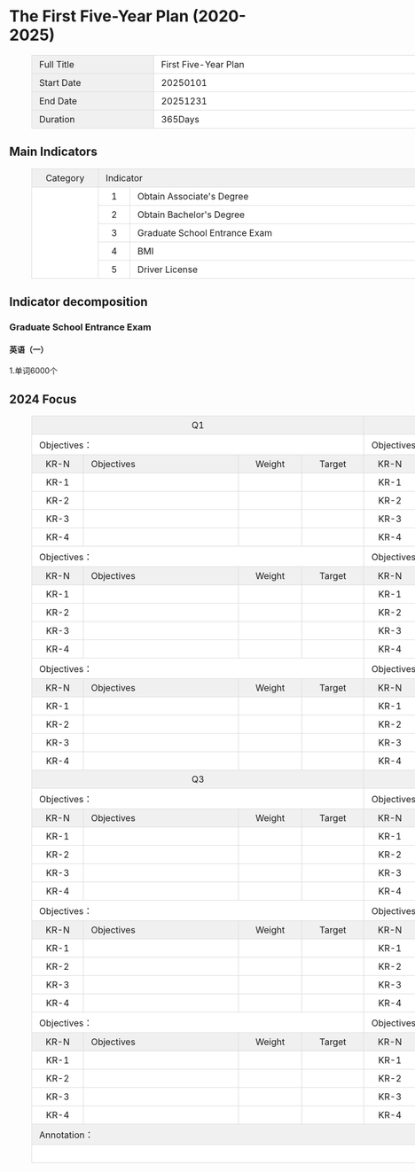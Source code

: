 # The First Five-Year Plan (2020-2025)

<figure class="table" style="width:1200px;">
      <table style="background-color:rgb(255, 255, 255);">
        <tbody>
          <tr>
            <td style="background-color:rgb(240, 240, 240);border:1px solid rgb(221, 221, 221);padding:6px 13px;width:200px;">Full Title</td>
            <td style="border:1px solid rgb(221, 221, 221);padding:6px 13px;width:1000px;">First Five-Year Plan</td>
          </tr>
          <tr>
            <td style="background-color:rgb(240, 240, 240);border:1px solid rgb(221, 221, 221);padding:6px 13px;width:200px;">Start Date</td>
            <td style="border:1px solid rgb(221, 221, 221);padding:6px 13px;width:1000px;">20250101</td>
          </tr>
          <tr>
            <td style="background-color:rgb(240, 240, 240);border:1px solid rgb(221, 221, 221);padding:6px 13px;width:200px;">End Date</td>
            <td style="border:1px solid rgb(221, 221, 221);padding:6px 13px;width:1000px;">20251231</td>
          </tr>
          <tr>
            <td style="background-color:rgb(240, 240, 240);border:1px solid rgb(221, 221, 221);padding:6px 13px;width:200px;">Duration</td>
            <td style="border:1px solid rgb(221, 221, 221);padding:6px 13px;width:1000px;">365Days</td>
          </tr>
        </tbody>
      </table>
    </figure>

## Main Indicators

<figure class="table" style="width:1200px;">
      <table style="background-color:rgb(255, 255, 255);">
        <tbody>
          <tr>
            <td style="background-color:rgb(240, 240, 240);border:1px solid rgb(221, 221, 221);padding:6px 13px;text-align:center;width:100px;">Category</td>
            <td style="background-color:rgb(240, 240, 240);border:1px solid rgb(221, 221, 221);padding:6px 13px;"
            colspan="2">Indicator</td>
            <td style="background-color:rgb(240, 240, 240);border:1px solid rgb(221, 221, 221);padding:6px 13px;text-align:center;width:100px;">2020</td>
            <td style="background-color:rgb(240, 240, 240);border:1px solid rgb(221, 221, 221);padding:6px 13px;text-align:center;width:100px;">2025</td>
            <td style="background-color:rgb(240, 240, 240);border:1px solid rgb(221, 221, 221);padding:6px 13px;text-align:center;width:100px;">Attribute</td>
            <td style="background-color:rgb(240, 240, 240);border:1px solid rgb(221, 221, 221);padding:6px 13px;text-align:center;width:100px;">Result</td>
          </tr>
          <tr>
            <td style="border:1px solid rgb(221, 221, 221);padding:6px 13px;text-align:center;width:100px;"
            rowspan="5">&nbsp;</td>
            <td style="border:1px solid rgb(221, 221, 221);padding:6px 13px;text-align:center;width:36px;">1</td>
            <td style="border:1px solid rgb(221, 221, 221);padding:6px 13px;width:664px;">Obtain Associate's Degree</td>
            <td style="border:1px solid rgb(221, 221, 221);padding:6px 13px;text-align:center;width:100px;">—</td>
            <td style="border:1px solid rgb(221, 221, 221);padding:6px 13px;text-align:center;width:100px;">1</td>
            <td style="border:1px solid rgb(221, 221, 221);padding:6px 13px;text-align:center;width:100px;">Expect</td>
            <td style="border:1px solid rgb(221, 221, 221);padding:6px 13px;text-align:center;width:100px;">&nbsp;</td>
          </tr>
          <tr>
            <td style="border:1px solid rgb(221, 221, 221);padding:6px 13px;text-align:center;width:36px;">2</td>
            <td style="border:1px solid rgb(221, 221, 221);padding:6px 13px;width:664px;">Obtain Bachelor's Degree</td>
            <td style="border:1px solid rgb(221, 221, 221);padding:6px 13px;text-align:center;width:100px;">—</td>
            <td style="border:1px solid rgb(221, 221, 221);padding:6px 13px;text-align:center;width:100px;">1</td>
            <td style="border:1px solid rgb(221, 221, 221);padding:6px 13px;text-align:center;width:100px;">Expect</td>
            <td style="border:1px solid rgb(221, 221, 221);padding:6px 13px;text-align:center;width:100px;">&nbsp;</td>
          </tr>
          <tr>
            <td style="border:1px solid rgb(221, 221, 221);padding:6px 13px;text-align:center;width:36px;">3</td>
            <td style="border:1px solid rgb(221, 221, 221);padding:6px 13px;width:664px;">Graduate School Entrance Exam</td>
            <td style="border:1px solid rgb(221, 221, 221);padding:6px 13px;text-align:center;width:100px;">—</td>
            <td style="border:1px solid rgb(221, 221, 221);padding:6px 13px;text-align:center;width:100px;">1</td>
            <td style="border:1px solid rgb(221, 221, 221);padding:6px 13px;text-align:center;width:100px;">Expect</td>
            <td style="border:1px solid rgb(221, 221, 221);padding:6px 13px;text-align:center;width:100px;">&nbsp;</td>
          </tr>
          <tr>
            <td style="border:1px solid rgb(221, 221, 221);padding:6px 13px;text-align:center;width:36px;">4</td>
            <td style="border:1px solid rgb(221, 221, 221);padding:6px 13px;width:664px;">BMI</td>
            <td style="border:1px solid rgb(221, 221, 221);padding:6px 13px;text-align:center;width:100px;">—</td>
            <td style="border:1px solid rgb(221, 221, 221);padding:6px 13px;text-align:center;width:100px;">23</td>
            <td style="border:1px solid rgb(221, 221, 221);padding:6px 13px;text-align:center;width:100px;">Constrain</td>
            <td style="border:1px solid rgb(221, 221, 221);padding:6px 13px;text-align:center;width:100px;">&nbsp;</td>
          </tr>
          <tr>
            <td style="border:1px solid rgb(221, 221, 221);padding:6px 13px;text-align:center;">5</td>
            <td style="border:1px solid rgb(221, 221, 221);padding:6px 13px;">Driver License</td>
            <td style="border:1px solid rgb(221, 221, 221);padding:6px 13px;text-align:center;">—</td>
            <td style="border:1px solid rgb(221, 221, 221);padding:6px 13px;text-align:center;">1</td>
            <td style="border:1px solid rgb(221, 221, 221);padding:6px 13px;text-align:center;">Expect</td>
            <td style="border:1px solid rgb(221, 221, 221);padding:6px 13px;">&nbsp;</td>
          </tr>
        </tbody>
      </table>
    </figure>

## Indicator decomposition

### Graduate School Entrance Exam

#### 英语（一）

1.单词6000个

## 2024 Focus

<figure class="table" style="width:1200px;">
      <table style="background-color:rgb(255, 255, 255);">
        <tbody>
          <tr>
            <td style="background-color:rgb(240, 240, 240);border:1px solid rgb(221, 221, 221);padding:6px 13px;text-align:center;width:600px;"
            colspan="4">Q1</td>
            <td style="background-color:rgb(240, 240, 240);border:1px solid rgb(221, 221, 221);padding:6px 13px;text-align:center;width:600px;"
            colspan="4">Q2</td>
          </tr>
          <tr>
            <td style="border:1px solid rgb(221, 221, 221);padding:6px 13px;width:600px;"
            colspan="4">Objectives：</td>
            <td style="border:1px solid rgb(221, 221, 221);padding:6px 13px;width:600px;"
            colspan="4">Objectives：</td>
          </tr>
          <tr>
            <td style="background-color:rgb(240, 240, 240);border:1px solid rgb(221, 221, 221);padding:6px 13px;text-align:center;width:80px;">KR-N</td>
            <td style="background-color:rgb(240, 240, 240);border:1px solid rgb(221, 221, 221);padding:6px 13px;width:320px;">Objectives</td>
            <td style="background-color:rgb(240, 240, 240);border:1px solid rgb(221, 221, 221);padding:6px 13px;text-align:center;width:100px;">Weight</td>
            <td style="background-color:rgb(240, 240, 240);border:1px solid rgb(221, 221, 221);padding:6px 13px;text-align:center;width:100px;">Target</td>
            <td style="background-color:rgb(240, 240, 240);border:1px solid rgb(221, 221, 221);padding:6px 13px;text-align:center;width:80px;">KR-N</td>
            <td style="background-color:rgb(240, 240, 240);border:1px solid rgb(221, 221, 221);padding:6px 13px;width:320px;">Objectives</td>
            <td style="background-color:rgb(240, 240, 240);border:1px solid rgb(221, 221, 221);padding:6px 13px;text-align:center;width:100px;">Weight</td>
            <td style="background-color:rgb(240, 240, 240);border:1px solid rgb(221, 221, 221);padding:6px 13px;text-align:center;width:100px;">Target</td>
          </tr>
          <tr>
            <td style="border:1px solid rgb(221, 221, 221);padding:6px 13px;text-align:center;width:80px;">KR-1</td>
            <td style="border:1px solid rgb(221, 221, 221);padding:6px 13px;width:320px;">&nbsp;</td>
            <td style="border:1px solid rgb(221, 221, 221);padding:6px 13px;text-align:center;width:100px;">&nbsp;</td>
            <td style="border:1px solid rgb(221, 221, 221);padding:6px 13px;text-align:center;width:100px;">&nbsp;</td>
            <td style="border:1px solid rgb(221, 221, 221);padding:6px 13px;text-align:center;width:80px;">KR-1</td>
            <td style="border:1px solid rgb(221, 221, 221);padding:6px 13px;width:320px;">&nbsp;</td>
            <td style="border:1px solid rgb(221, 221, 221);padding:6px 13px;text-align:center;width:100px;">&nbsp;</td>
            <td style="border:1px solid rgb(221, 221, 221);padding:6px 13px;text-align:center;width:100px;">&nbsp;</td>
          </tr>
          <tr>
            <td style="border:1px solid rgb(221, 221, 221);padding:6px 13px;text-align:center;width:80px;">KR-2</td>
            <td style="border:1px solid rgb(221, 221, 221);padding:6px 13px;width:320px;">&nbsp;</td>
            <td style="border:1px solid rgb(221, 221, 221);padding:6px 13px;text-align:center;width:100px;">&nbsp;</td>
            <td style="border:1px solid rgb(221, 221, 221);padding:6px 13px;text-align:center;width:100px;">&nbsp;</td>
            <td style="border:1px solid rgb(221, 221, 221);padding:6px 13px;text-align:center;width:80px;">KR-2</td>
            <td style="border:1px solid rgb(221, 221, 221);padding:6px 13px;width:320px;">&nbsp;</td>
            <td style="border:1px solid rgb(221, 221, 221);padding:6px 13px;text-align:center;width:100px;">&nbsp;</td>
            <td style="border:1px solid rgb(221, 221, 221);padding:6px 13px;text-align:center;width:100px;">&nbsp;</td>
          </tr>
          <tr>
            <td style="border:1px solid rgb(221, 221, 221);padding:6px 13px;text-align:center;width:80px;">KR-3</td>
            <td style="border:1px solid rgb(221, 221, 221);padding:6px 13px;width:320px;">&nbsp;</td>
            <td style="border:1px solid rgb(221, 221, 221);padding:6px 13px;text-align:center;width:100px;">&nbsp;</td>
            <td style="border:1px solid rgb(221, 221, 221);padding:6px 13px;text-align:center;width:100px;">&nbsp;</td>
            <td style="border:1px solid rgb(221, 221, 221);padding:6px 13px;text-align:center;width:80px;">KR-3</td>
            <td style="border:1px solid rgb(221, 221, 221);padding:6px 13px;width:320px;">&nbsp;</td>
            <td style="border:1px solid rgb(221, 221, 221);padding:6px 13px;text-align:center;width:100px;">&nbsp;</td>
            <td style="border:1px solid rgb(221, 221, 221);padding:6px 13px;text-align:center;width:100px;">&nbsp;</td>
          </tr>
          <tr>
            <td style="border:1px solid rgb(221, 221, 221);padding:6px 13px;text-align:center;width:80px;">KR-4</td>
            <td style="border:1px solid rgb(221, 221, 221);padding:6px 13px;width:320px;">&nbsp;</td>
            <td style="border:1px solid rgb(221, 221, 221);padding:6px 13px;text-align:center;width:100px;">&nbsp;</td>
            <td style="border:1px solid rgb(221, 221, 221);padding:6px 13px;text-align:center;width:100px;">&nbsp;</td>
            <td style="border:1px solid rgb(221, 221, 221);padding:6px 13px;text-align:center;width:80px;">KR-4</td>
            <td style="border:1px solid rgb(221, 221, 221);padding:6px 13px;width:320px;">&nbsp;</td>
            <td style="border:1px solid rgb(221, 221, 221);padding:6px 13px;text-align:center;width:100px;">&nbsp;</td>
            <td style="border:1px solid rgb(221, 221, 221);padding:6px 13px;text-align:center;width:100px;">&nbsp;</td>
          </tr>
          <tr>
            <td style="border:1px solid rgb(221, 221, 221);padding:6px 13px;width:600px;"
            colspan="4">Objectives：</td>
            <td style="border:1px solid rgb(221, 221, 221);padding:6px 13px;width:600px;"
            colspan="4">Objectives：</td>
          </tr>
          <tr>
            <td style="background-color:rgb(240, 240, 240);border:1px solid rgb(221, 221, 221);padding:6px 13px;text-align:center;width:80px;">KR-N</td>
            <td style="background-color:rgb(240, 240, 240);border:1px solid rgb(221, 221, 221);padding:6px 13px;width:320px;">Objectives</td>
            <td style="background-color:rgb(240, 240, 240);border:1px solid rgb(221, 221, 221);padding:6px 13px;text-align:center;width:100px;">Weight</td>
            <td style="background-color:rgb(240, 240, 240);border:1px solid rgb(221, 221, 221);padding:6px 13px;text-align:center;width:100px;">Target</td>
            <td style="background-color:rgb(240, 240, 240);border:1px solid rgb(221, 221, 221);padding:6px 13px;text-align:center;width:80px;">KR-N</td>
            <td style="background-color:rgb(240, 240, 240);border:1px solid rgb(221, 221, 221);padding:6px 13px;width:320px;">Objectives</td>
            <td style="background-color:rgb(240, 240, 240);border:1px solid rgb(221, 221, 221);padding:6px 13px;text-align:center;width:100px;">Weight</td>
            <td style="background-color:rgb(240, 240, 240);border:1px solid rgb(221, 221, 221);padding:6px 13px;text-align:center;width:100px;">Target</td>
          </tr>
          <tr>
            <td style="border:1px solid rgb(221, 221, 221);padding:6px 13px;text-align:center;width:80px;">KR-1</td>
            <td style="border:1px solid rgb(221, 221, 221);padding:6px 13px;width:320px;">&nbsp;</td>
            <td style="border:1px solid rgb(221, 221, 221);padding:6px 13px;text-align:center;width:100px;">&nbsp;</td>
            <td style="border:1px solid rgb(221, 221, 221);padding:6px 13px;text-align:center;width:100px;">&nbsp;</td>
            <td style="border:1px solid rgb(221, 221, 221);padding:6px 13px;text-align:center;width:80px;">KR-1</td>
            <td style="border:1px solid rgb(221, 221, 221);padding:6px 13px;width:320px;">&nbsp;</td>
            <td style="border:1px solid rgb(221, 221, 221);padding:6px 13px;text-align:center;width:100px;">&nbsp;</td>
            <td style="border:1px solid rgb(221, 221, 221);padding:6px 13px;text-align:center;width:100px;">&nbsp;</td>
          </tr>
          <tr>
            <td style="border:1px solid rgb(221, 221, 221);padding:6px 13px;text-align:center;width:80px;">KR-2</td>
            <td style="border:1px solid rgb(221, 221, 221);padding:6px 13px;width:320px;">&nbsp;</td>
            <td style="border:1px solid rgb(221, 221, 221);padding:6px 13px;text-align:center;width:100px;">&nbsp;</td>
            <td style="border:1px solid rgb(221, 221, 221);padding:6px 13px;text-align:center;width:100px;">&nbsp;</td>
            <td style="border:1px solid rgb(221, 221, 221);padding:6px 13px;text-align:center;width:80px;">KR-2</td>
            <td style="border:1px solid rgb(221, 221, 221);padding:6px 13px;width:320px;">&nbsp;</td>
            <td style="border:1px solid rgb(221, 221, 221);padding:6px 13px;text-align:center;width:100px;">&nbsp;</td>
            <td style="border:1px solid rgb(221, 221, 221);padding:6px 13px;text-align:center;width:100px;">&nbsp;</td>
          </tr>
          <tr>
            <td style="border:1px solid rgb(221, 221, 221);padding:6px 13px;text-align:center;width:80px;">KR-3</td>
            <td style="border:1px solid rgb(221, 221, 221);padding:6px 13px;width:320px;">&nbsp;</td>
            <td style="border:1px solid rgb(221, 221, 221);padding:6px 13px;text-align:center;width:100px;">&nbsp;</td>
            <td style="border:1px solid rgb(221, 221, 221);padding:6px 13px;text-align:center;width:100px;">&nbsp;</td>
            <td style="border:1px solid rgb(221, 221, 221);padding:6px 13px;text-align:center;width:80px;">KR-3</td>
            <td style="border:1px solid rgb(221, 221, 221);padding:6px 13px;width:320px;">&nbsp;</td>
            <td style="border:1px solid rgb(221, 221, 221);padding:6px 13px;text-align:center;width:100px;">&nbsp;</td>
            <td style="border:1px solid rgb(221, 221, 221);padding:6px 13px;text-align:center;width:100px;">&nbsp;</td>
          </tr>
          <tr>
            <td style="border:1px solid rgb(221, 221, 221);padding:6px 13px;text-align:center;width:80px;">KR-4</td>
            <td style="border:1px solid rgb(221, 221, 221);padding:6px 13px;width:320px;">&nbsp;</td>
            <td style="border:1px solid rgb(221, 221, 221);padding:6px 13px;text-align:center;width:100px;">&nbsp;</td>
            <td style="border:1px solid rgb(221, 221, 221);padding:6px 13px;text-align:center;width:100px;">&nbsp;</td>
            <td style="border:1px solid rgb(221, 221, 221);padding:6px 13px;text-align:center;width:80px;">KR-4</td>
            <td style="border:1px solid rgb(221, 221, 221);padding:6px 13px;width:320px;">&nbsp;</td>
            <td style="border:1px solid rgb(221, 221, 221);padding:6px 13px;text-align:center;width:100px;">&nbsp;</td>
            <td style="border:1px solid rgb(221, 221, 221);padding:6px 13px;text-align:center;width:100px;">&nbsp;</td>
          </tr>
          <tr>
            <td style="border:1px solid rgb(221, 221, 221);padding:6px 13px;width:600px;"
            colspan="4">Objectives：</td>
            <td style="border:1px solid rgb(221, 221, 221);padding:6px 13px;width:600px;"
            colspan="4">Objectives：</td>
          </tr>
          <tr>
            <td style="background-color:rgb(240, 240, 240);border:1px solid rgb(221, 221, 221);padding:6px 13px;text-align:center;width:80px;">KR-N</td>
            <td style="background-color:rgb(240, 240, 240);border:1px solid rgb(221, 221, 221);padding:6px 13px;width:320px;">Objectives</td>
            <td style="background-color:rgb(240, 240, 240);border:1px solid rgb(221, 221, 221);padding:6px 13px;text-align:center;width:100px;">Weight</td>
            <td style="background-color:rgb(240, 240, 240);border:1px solid rgb(221, 221, 221);padding:6px 13px;text-align:center;width:100px;">Target</td>
            <td style="background-color:rgb(240, 240, 240);border:1px solid rgb(221, 221, 221);padding:6px 13px;text-align:center;width:80px;">KR-N</td>
            <td style="background-color:rgb(240, 240, 240);border:1px solid rgb(221, 221, 221);padding:6px 13px;width:320px;">Objectives</td>
            <td style="background-color:rgb(240, 240, 240);border:1px solid rgb(221, 221, 221);padding:6px 13px;text-align:center;width:100px;">Weight</td>
            <td style="background-color:rgb(240, 240, 240);border:1px solid rgb(221, 221, 221);padding:6px 13px;text-align:center;width:100px;">Target</td>
          </tr>
          <tr>
            <td style="border:1px solid rgb(221, 221, 221);padding:6px 13px;text-align:center;width:80px;">KR-1</td>
            <td style="border:1px solid rgb(221, 221, 221);padding:6px 13px;width:320px;">&nbsp;</td>
            <td style="border:1px solid rgb(221, 221, 221);padding:6px 13px;text-align:center;width:100px;">&nbsp;</td>
            <td style="border:1px solid rgb(221, 221, 221);padding:6px 13px;text-align:center;width:100px;">&nbsp;</td>
            <td style="border:1px solid rgb(221, 221, 221);padding:6px 13px;text-align:center;width:80px;">KR-1</td>
            <td style="border:1px solid rgb(221, 221, 221);padding:6px 13px;width:320px;">&nbsp;</td>
            <td style="border:1px solid rgb(221, 221, 221);padding:6px 13px;text-align:center;width:100px;">&nbsp;</td>
            <td style="border:1px solid rgb(221, 221, 221);padding:6px 13px;text-align:center;width:100px;">&nbsp;</td>
          </tr>
          <tr>
            <td style="border:1px solid rgb(221, 221, 221);padding:6px 13px;text-align:center;width:80px;">KR-2</td>
            <td style="border:1px solid rgb(221, 221, 221);padding:6px 13px;width:320px;">&nbsp;</td>
            <td style="border:1px solid rgb(221, 221, 221);padding:6px 13px;text-align:center;width:100px;">&nbsp;</td>
            <td style="border:1px solid rgb(221, 221, 221);padding:6px 13px;text-align:center;width:100px;">&nbsp;</td>
            <td style="border:1px solid rgb(221, 221, 221);padding:6px 13px;text-align:center;width:80px;">KR-2</td>
            <td style="border:1px solid rgb(221, 221, 221);padding:6px 13px;width:320px;">&nbsp;</td>
            <td style="border:1px solid rgb(221, 221, 221);padding:6px 13px;text-align:center;width:100px;">&nbsp;</td>
            <td style="border:1px solid rgb(221, 221, 221);padding:6px 13px;text-align:center;width:100px;">&nbsp;</td>
          </tr>
          <tr>
            <td style="border:1px solid rgb(221, 221, 221);padding:6px 13px;text-align:center;width:80px;">KR-3</td>
            <td style="border:1px solid rgb(221, 221, 221);padding:6px 13px;width:320px;">&nbsp;</td>
            <td style="border:1px solid rgb(221, 221, 221);padding:6px 13px;text-align:center;width:100px;">&nbsp;</td>
            <td style="border:1px solid rgb(221, 221, 221);padding:6px 13px;text-align:center;width:100px;">&nbsp;</td>
            <td style="border:1px solid rgb(221, 221, 221);padding:6px 13px;text-align:center;width:80px;">KR-3</td>
            <td style="border:1px solid rgb(221, 221, 221);padding:6px 13px;width:320px;">&nbsp;</td>
            <td style="border:1px solid rgb(221, 221, 221);padding:6px 13px;text-align:center;width:100px;">&nbsp;</td>
            <td style="border:1px solid rgb(221, 221, 221);padding:6px 13px;text-align:center;width:100px;">&nbsp;</td>
          </tr>
          <tr>
            <td style="border:1px solid rgb(221, 221, 221);padding:6px 13px;text-align:center;width:80px;">KR-4</td>
            <td style="border:1px solid rgb(221, 221, 221);padding:6px 13px;width:320px;">&nbsp;</td>
            <td style="border:1px solid rgb(221, 221, 221);padding:6px 13px;text-align:center;width:100px;">&nbsp;</td>
            <td style="border:1px solid rgb(221, 221, 221);padding:6px 13px;text-align:center;width:100px;">&nbsp;</td>
            <td style="border:1px solid rgb(221, 221, 221);padding:6px 13px;text-align:center;width:80px;">KR-4</td>
            <td style="border:1px solid rgb(221, 221, 221);padding:6px 13px;width:320px;">&nbsp;</td>
            <td style="border:1px solid rgb(221, 221, 221);padding:6px 13px;text-align:center;width:100px;">&nbsp;</td>
            <td style="border:1px solid rgb(221, 221, 221);padding:6px 13px;text-align:center;width:100px;">&nbsp;</td>
          </tr>
          <tr>
            <td style="background-color:rgb(240, 240, 240);border:1px solid rgb(221, 221, 221);padding:6px 13px;text-align:center;width:600px;"
            colspan="4">Q3</td>
            <td style="background-color:rgb(240, 240, 240);border:1px solid rgb(221, 221, 221);padding:6px 13px;text-align:center;width:600px;"
            colspan="4">Q4</td>
          </tr>
          <tr>
            <td style="border:1px solid rgb(221, 221, 221);padding:6px 13px;width:600px;"
            colspan="4">Objectives：</td>
            <td style="border:1px solid rgb(221, 221, 221);padding:6px 13px;width:600px;"
            colspan="4">Objectives：</td>
          </tr>
          <tr>
            <td style="background-color:rgb(240, 240, 240);border:1px solid rgb(221, 221, 221);padding:6px 13px;text-align:center;width:80px;">KR-N</td>
            <td style="background-color:rgb(240, 240, 240);border:1px solid rgb(221, 221, 221);padding:6px 13px;width:320px;">Objectives</td>
            <td style="background-color:rgb(240, 240, 240);border:1px solid rgb(221, 221, 221);padding:6px 13px;text-align:center;width:100px;">Weight</td>
            <td style="background-color:rgb(240, 240, 240);border:1px solid rgb(221, 221, 221);padding:6px 13px;text-align:center;width:100px;">Target</td>
            <td style="background-color:rgb(240, 240, 240);border:1px solid rgb(221, 221, 221);padding:6px 13px;text-align:center;width:80px;">KR-N</td>
            <td style="background-color:rgb(240, 240, 240);border:1px solid rgb(221, 221, 221);padding:6px 13px;width:320px;">Objectives</td>
            <td style="background-color:rgb(240, 240, 240);border:1px solid rgb(221, 221, 221);padding:6px 13px;text-align:center;width:100px;">Weight</td>
            <td style="background-color:rgb(240, 240, 240);border:1px solid rgb(221, 221, 221);padding:6px 13px;text-align:center;width:100px;">Target</td>
          </tr>
          <tr>
            <td style="border:1px solid rgb(221, 221, 221);padding:6px 13px;text-align:center;width:80px;">KR-1</td>
            <td style="border:1px solid rgb(221, 221, 221);padding:6px 13px;width:320px;">&nbsp;</td>
            <td style="border:1px solid rgb(221, 221, 221);padding:6px 13px;text-align:center;width:100px;">&nbsp;</td>
            <td style="border:1px solid rgb(221, 221, 221);padding:6px 13px;text-align:center;width:100px;">&nbsp;</td>
            <td style="border:1px solid rgb(221, 221, 221);padding:6px 13px;text-align:center;width:80px;">KR-1</td>
            <td style="border:1px solid rgb(221, 221, 221);padding:6px 13px;width:320px;">&nbsp;</td>
            <td style="border:1px solid rgb(221, 221, 221);padding:6px 13px;text-align:center;width:100px;">&nbsp;</td>
            <td style="border:1px solid rgb(221, 221, 221);padding:6px 13px;text-align:center;width:100px;">&nbsp;</td>
          </tr>
          <tr>
            <td style="border:1px solid rgb(221, 221, 221);padding:6px 13px;text-align:center;width:80px;">KR-2</td>
            <td style="border:1px solid rgb(221, 221, 221);padding:6px 13px;width:320px;">&nbsp;</td>
            <td style="border:1px solid rgb(221, 221, 221);padding:6px 13px;text-align:center;width:100px;">&nbsp;</td>
            <td style="border:1px solid rgb(221, 221, 221);padding:6px 13px;text-align:center;width:100px;">&nbsp;</td>
            <td style="border:1px solid rgb(221, 221, 221);padding:6px 13px;text-align:center;width:80px;">KR-2</td>
            <td style="border:1px solid rgb(221, 221, 221);padding:6px 13px;width:320px;">&nbsp;</td>
            <td style="border:1px solid rgb(221, 221, 221);padding:6px 13px;text-align:center;width:100px;">&nbsp;</td>
            <td style="border:1px solid rgb(221, 221, 221);padding:6px 13px;text-align:center;width:100px;">&nbsp;</td>
          </tr>
          <tr>
            <td style="border:1px solid rgb(221, 221, 221);padding:6px 13px;text-align:center;width:80px;">KR-3</td>
            <td style="border:1px solid rgb(221, 221, 221);padding:6px 13px;width:320px;">&nbsp;</td>
            <td style="border:1px solid rgb(221, 221, 221);padding:6px 13px;text-align:center;width:100px;">&nbsp;</td>
            <td style="border:1px solid rgb(221, 221, 221);padding:6px 13px;text-align:center;width:100px;">&nbsp;</td>
            <td style="border:1px solid rgb(221, 221, 221);padding:6px 13px;text-align:center;width:80px;">KR-3</td>
            <td style="border:1px solid rgb(221, 221, 221);padding:6px 13px;width:320px;">&nbsp;</td>
            <td style="border:1px solid rgb(221, 221, 221);padding:6px 13px;text-align:center;width:100px;">&nbsp;</td>
            <td style="border:1px solid rgb(221, 221, 221);padding:6px 13px;text-align:center;width:100px;">&nbsp;</td>
          </tr>
          <tr>
            <td style="border:1px solid rgb(221, 221, 221);padding:6px 13px;text-align:center;width:80px;">KR-4</td>
            <td style="border:1px solid rgb(221, 221, 221);padding:6px 13px;width:320px;">&nbsp;</td>
            <td style="border:1px solid rgb(221, 221, 221);padding:6px 13px;text-align:center;width:100px;">&nbsp;</td>
            <td style="border:1px solid rgb(221, 221, 221);padding:6px 13px;text-align:center;width:100px;">&nbsp;</td>
            <td style="border:1px solid rgb(221, 221, 221);padding:6px 13px;text-align:center;width:80px;">KR-4</td>
            <td style="border:1px solid rgb(221, 221, 221);padding:6px 13px;width:320px;">&nbsp;</td>
            <td style="border:1px solid rgb(221, 221, 221);padding:6px 13px;text-align:center;width:100px;">&nbsp;</td>
            <td style="border:1px solid rgb(221, 221, 221);padding:6px 13px;text-align:center;width:100px;">&nbsp;</td>
          </tr>
          <tr>
            <td style="border:1px solid rgb(221, 221, 221);padding:6px 13px;width:600px;"
            colspan="4">Objectives：</td>
            <td style="border:1px solid rgb(221, 221, 221);padding:6px 13px;width:600px;"
            colspan="4">Objectives：</td>
          </tr>
          <tr>
            <td style="background-color:rgb(240, 240, 240);border:1px solid rgb(221, 221, 221);padding:6px 13px;text-align:center;width:80px;">KR-N</td>
            <td style="background-color:rgb(240, 240, 240);border:1px solid rgb(221, 221, 221);padding:6px 13px;width:320px;">Objectives</td>
            <td style="background-color:rgb(240, 240, 240);border:1px solid rgb(221, 221, 221);padding:6px 13px;text-align:center;width:100px;">Weight</td>
            <td style="background-color:rgb(240, 240, 240);border:1px solid rgb(221, 221, 221);padding:6px 13px;text-align:center;width:100px;">Target</td>
            <td style="background-color:rgb(240, 240, 240);border:1px solid rgb(221, 221, 221);padding:6px 13px;text-align:center;width:80px;">KR-N</td>
            <td style="background-color:rgb(240, 240, 240);border:1px solid rgb(221, 221, 221);padding:6px 13px;width:320px;">Objectives</td>
            <td style="background-color:rgb(240, 240, 240);border:1px solid rgb(221, 221, 221);padding:6px 13px;text-align:center;width:100px;">Weight</td>
            <td style="background-color:rgb(240, 240, 240);border:1px solid rgb(221, 221, 221);padding:6px 13px;text-align:center;width:100px;">Target</td>
          </tr>
          <tr>
            <td style="border:1px solid rgb(221, 221, 221);padding:6px 13px;text-align:center;width:80px;">KR-1</td>
            <td style="border:1px solid rgb(221, 221, 221);padding:6px 13px;width:320px;">&nbsp;</td>
            <td style="border:1px solid rgb(221, 221, 221);padding:6px 13px;text-align:center;width:100px;">&nbsp;</td>
            <td style="border:1px solid rgb(221, 221, 221);padding:6px 13px;text-align:center;width:100px;">&nbsp;</td>
            <td style="border:1px solid rgb(221, 221, 221);padding:6px 13px;text-align:center;width:80px;">KR-1</td>
            <td style="border:1px solid rgb(221, 221, 221);padding:6px 13px;width:320px;">&nbsp;</td>
            <td style="border:1px solid rgb(221, 221, 221);padding:6px 13px;text-align:center;width:100px;">&nbsp;</td>
            <td style="border:1px solid rgb(221, 221, 221);padding:6px 13px;text-align:center;width:100px;">&nbsp;</td>
          </tr>
          <tr>
            <td style="border:1px solid rgb(221, 221, 221);padding:6px 13px;text-align:center;width:80px;">KR-2</td>
            <td style="border:1px solid rgb(221, 221, 221);padding:6px 13px;width:320px;">&nbsp;</td>
            <td style="border:1px solid rgb(221, 221, 221);padding:6px 13px;text-align:center;width:100px;">&nbsp;</td>
            <td style="border:1px solid rgb(221, 221, 221);padding:6px 13px;text-align:center;width:100px;">&nbsp;</td>
            <td style="border:1px solid rgb(221, 221, 221);padding:6px 13px;text-align:center;width:80px;">KR-2</td>
            <td style="border:1px solid rgb(221, 221, 221);padding:6px 13px;width:320px;">&nbsp;</td>
            <td style="border:1px solid rgb(221, 221, 221);padding:6px 13px;text-align:center;width:100px;">&nbsp;</td>
            <td style="border:1px solid rgb(221, 221, 221);padding:6px 13px;text-align:center;width:100px;">&nbsp;</td>
          </tr>
          <tr>
            <td style="border:1px solid rgb(221, 221, 221);padding:6px 13px;text-align:center;width:80px;">KR-3</td>
            <td style="border:1px solid rgb(221, 221, 221);padding:6px 13px;width:320px;">&nbsp;</td>
            <td style="border:1px solid rgb(221, 221, 221);padding:6px 13px;text-align:center;width:100px;">&nbsp;</td>
            <td style="border:1px solid rgb(221, 221, 221);padding:6px 13px;text-align:center;width:100px;">&nbsp;</td>
            <td style="border:1px solid rgb(221, 221, 221);padding:6px 13px;text-align:center;width:80px;">KR-3</td>
            <td style="border:1px solid rgb(221, 221, 221);padding:6px 13px;width:320px;">&nbsp;</td>
            <td style="border:1px solid rgb(221, 221, 221);padding:6px 13px;text-align:center;width:100px;">&nbsp;</td>
            <td style="border:1px solid rgb(221, 221, 221);padding:6px 13px;text-align:center;width:100px;">&nbsp;</td>
          </tr>
          <tr>
            <td style="border:1px solid rgb(221, 221, 221);padding:6px 13px;text-align:center;width:80px;">KR-4</td>
            <td style="border:1px solid rgb(221, 221, 221);padding:6px 13px;width:320px;">&nbsp;</td>
            <td style="border:1px solid rgb(221, 221, 221);padding:6px 13px;text-align:center;width:100px;">&nbsp;</td>
            <td style="border:1px solid rgb(221, 221, 221);padding:6px 13px;text-align:center;width:100px;">&nbsp;</td>
            <td style="border:1px solid rgb(221, 221, 221);padding:6px 13px;text-align:center;width:80px;">KR-4</td>
            <td style="border:1px solid rgb(221, 221, 221);padding:6px 13px;width:320px;">&nbsp;</td>
            <td style="border:1px solid rgb(221, 221, 221);padding:6px 13px;text-align:center;width:100px;">&nbsp;</td>
            <td style="border:1px solid rgb(221, 221, 221);padding:6px 13px;text-align:center;width:100px;">&nbsp;</td>
          </tr>
          <tr>
            <td style="border:1px solid rgb(221, 221, 221);padding:6px 13px;width:600px;"
            colspan="4">Objectives：</td>
            <td style="border:1px solid rgb(221, 221, 221);padding:6px 13px;width:600px;"
            colspan="4">Objectives：</td>
          </tr>
          <tr>
            <td style="background-color:rgb(240, 240, 240);border:1px solid rgb(221, 221, 221);padding:6px 13px;text-align:center;width:80px;">KR-N</td>
            <td style="background-color:rgb(240, 240, 240);border:1px solid rgb(221, 221, 221);padding:6px 13px;width:320px;">Objectives</td>
            <td style="background-color:rgb(240, 240, 240);border:1px solid rgb(221, 221, 221);padding:6px 13px;text-align:center;width:100px;">Weight</td>
            <td style="background-color:rgb(240, 240, 240);border:1px solid rgb(221, 221, 221);padding:6px 13px;text-align:center;width:100px;">Target</td>
            <td style="background-color:rgb(240, 240, 240);border:1px solid rgb(221, 221, 221);padding:6px 13px;text-align:center;width:80px;">KR-N</td>
            <td style="background-color:rgb(240, 240, 240);border:1px solid rgb(221, 221, 221);padding:6px 13px;width:320px;">Objectives</td>
            <td style="background-color:rgb(240, 240, 240);border:1px solid rgb(221, 221, 221);padding:6px 13px;text-align:center;width:100px;">Weight</td>
            <td style="background-color:rgb(240, 240, 240);border:1px solid rgb(221, 221, 221);padding:6px 13px;text-align:center;width:100px;">Target</td>
          </tr>
          <tr>
            <td style="border:1px solid rgb(221, 221, 221);padding:6px 13px;text-align:center;width:80px;">KR-1</td>
            <td style="border:1px solid rgb(221, 221, 221);padding:6px 13px;width:320px;">&nbsp;</td>
            <td style="border:1px solid rgb(221, 221, 221);padding:6px 13px;text-align:center;width:100px;">&nbsp;</td>
            <td style="border:1px solid rgb(221, 221, 221);padding:6px 13px;text-align:center;width:100px;">&nbsp;</td>
            <td style="border:1px solid rgb(221, 221, 221);padding:6px 13px;text-align:center;width:80px;">KR-1</td>
            <td style="border:1px solid rgb(221, 221, 221);padding:6px 13px;width:320px;">&nbsp;</td>
            <td style="border:1px solid rgb(221, 221, 221);padding:6px 13px;text-align:center;width:100px;">&nbsp;</td>
            <td style="border:1px solid rgb(221, 221, 221);padding:6px 13px;text-align:center;width:100px;">&nbsp;</td>
          </tr>
          <tr>
            <td style="border:1px solid rgb(221, 221, 221);padding:6px 13px;text-align:center;width:80px;">KR-2</td>
            <td style="border:1px solid rgb(221, 221, 221);padding:6px 13px;width:320px;">&nbsp;</td>
            <td style="border:1px solid rgb(221, 221, 221);padding:6px 13px;text-align:center;width:100px;">&nbsp;</td>
            <td style="border:1px solid rgb(221, 221, 221);padding:6px 13px;text-align:center;width:100px;">&nbsp;</td>
            <td style="border:1px solid rgb(221, 221, 221);padding:6px 13px;text-align:center;width:80px;">KR-2</td>
            <td style="border:1px solid rgb(221, 221, 221);padding:6px 13px;width:320px;">&nbsp;</td>
            <td style="border:1px solid rgb(221, 221, 221);padding:6px 13px;text-align:center;width:100px;">&nbsp;</td>
            <td style="border:1px solid rgb(221, 221, 221);padding:6px 13px;text-align:center;width:100px;">&nbsp;</td>
          </tr>
          <tr>
            <td style="border:1px solid rgb(221, 221, 221);padding:6px 13px;text-align:center;width:80px;">KR-3</td>
            <td style="border:1px solid rgb(221, 221, 221);padding:6px 13px;width:320px;">&nbsp;</td>
            <td style="border:1px solid rgb(221, 221, 221);padding:6px 13px;text-align:center;width:100px;">&nbsp;</td>
            <td style="border:1px solid rgb(221, 221, 221);padding:6px 13px;text-align:center;width:100px;">&nbsp;</td>
            <td style="border:1px solid rgb(221, 221, 221);padding:6px 13px;text-align:center;width:80px;">KR-3</td>
            <td style="border:1px solid rgb(221, 221, 221);padding:6px 13px;width:320px;">&nbsp;</td>
            <td style="border:1px solid rgb(221, 221, 221);padding:6px 13px;text-align:center;width:100px;">&nbsp;</td>
            <td style="border:1px solid rgb(221, 221, 221);padding:6px 13px;text-align:center;width:100px;">&nbsp;</td>
          </tr>
          <tr>
            <td style="border:1px solid rgb(221, 221, 221);padding:6px 13px;text-align:center;width:80px;">KR-4</td>
            <td style="border:1px solid rgb(221, 221, 221);padding:6px 13px;width:320px;">&nbsp;</td>
            <td style="border:1px solid rgb(221, 221, 221);padding:6px 13px;text-align:center;width:100px;">&nbsp;</td>
            <td style="border:1px solid rgb(221, 221, 221);padding:6px 13px;text-align:center;width:100px;">&nbsp;</td>
            <td style="border:1px solid rgb(221, 221, 221);padding:6px 13px;text-align:center;width:80px;">KR-4</td>
            <td style="border:1px solid rgb(221, 221, 221);padding:6px 13px;width:320px;">&nbsp;</td>
            <td style="border:1px solid rgb(221, 221, 221);padding:6px 13px;text-align:center;width:100px;">&nbsp;</td>
            <td style="border:1px solid rgb(221, 221, 221);padding:6px 13px;text-align:center;width:100px;">&nbsp;</td>
          </tr>
          <tr>
            <td style="background-color:rgb(240, 240, 240);border:1px solid rgb(221, 221, 221);padding:6px 13px;"
            colspan="8">Annotation：</td>
          </tr>
          <tr>
            <td style="border:1px solid rgb(221, 221, 221);padding:6px 13px;" colspan="8">&nbsp;</td>
          </tr>
        </tbody>
      </table>
    </figure>
